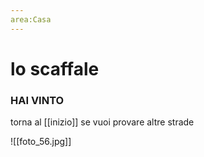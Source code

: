 ```yaml
---
area:Casa
---
```

# lo scaffale

### HAI VINTO
torna al [[inizio]] se vuoi provare altre strade

![[foto_56.jpg]]